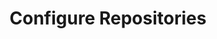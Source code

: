 ---
sidebar_position: 2
title: "Configure Repositories"
sidebar_label: "Configure Repositories"
description: "Setup software sources for Debian systems - configure package repositories, add software sources, manage repository priorities, and establish update channels."
keywords:
  - "debian repository configuration"
  - "software sources"
  - "package repositories"
  - "repository management"
  - "update channels"
tags:
  - debian
  - repository-configuration
  - software-sources
  - package-repositories
  - repository-management
slug: /linux/debian/installation/post-install-setup/configure-repositories
---